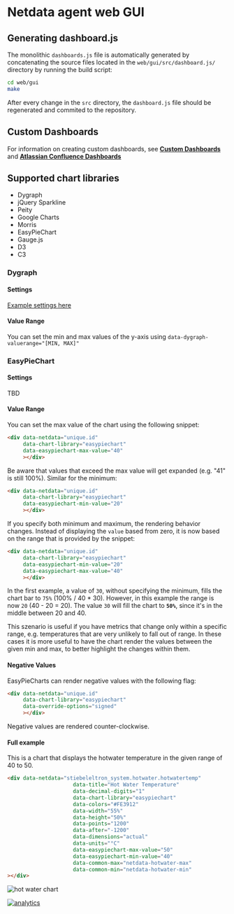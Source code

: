 # Netdata agent web GUI

## Generating dashboard.js

The monolithic `dashboards.js` file is automatically generated by concatenating the source files located in the `web/gui/src/dashboard.js/` directory by running the build script:

```sh
cd web/gui
make
```

After every change in the `src` directory, the `dashboard.js` file should be regenerated and commited to the repository.

## Custom Dashboards

For information on creating custom dashboards, see **[Custom Dashboards](custom/)** and **[Atlassian Confluence Dashboards](confluence/)**

## Supported chart libraries

-   Dygraph
-   jQuery Sparkline
-   Peity
-   Google Charts
-   Morris
-   EasyPieChart
-   Gauge.js
-   D3
-   C3

### Dygraph

#### Settings

[Example settings here](https://github.com/netdata/netdata/blob/e91f00d99f4965e985981b93fa46ef33f94dd726/web/dashboard.js#L3793)

#### Value Range

You can set the min and max values of the y-axis using `data-dygraph-valuerange="[MIN, MAX]"`

### EasyPieChart

#### Settings

TBD

#### Value Range

You can set the max value of the chart using the following snippet:

```html
<div data-netdata="unique.id"
     data-chart-library="easypiechart"
     data-easypiechart-max-value="40"
     ></div>
```
Be aware that values that exceed the max value will get expanded (e.g. "41" is still 100%). Similar for the minimum:

```html
<div data-netdata="unique.id"
     data-chart-library="easypiechart"
     data-easypiechart-min-value="20"
     ></div>
```
If you specify both minimum and maximum, the rendering behavior changes.
 Instead of displaying the `value` based from zero, it is now based on the range that is provided by the snippet:

```html
<div data-netdata="unique.id"
     data-chart-library="easypiechart"
     data-easypiechart-min-value="20"
     data-easypiechart-max-value="40"
     ></div>
```
In the first example, a value of `30`, without specifying the minimum, fills the chart bar to `75%` (100% / 40 * 30). However, in this example the range is now `20` (40 - 20 = 20). The value `30` will fill the chart to **`50%`**, since it's in the middle between 20 and 40.

This szenario is useful if you have metrics that change only within a specific range, e.g. temperatures that are very unlikely to fall out of range. In these cases it is more useful to have the chart render the values between the given min and max, to better highlight the changes within them.

#### Negative Values

EasyPieCharts can render negative values with the following flag:
```html
<div data-netdata="unique.id"
     data-chart-library="easypiechart"
     data-override-options="signed"
     ></div>
```
Negative values are rendered counter-clockwise.

#### Full example

This is a chart that displays the hotwater temperature in the given range of 40 to 50.
```html
<div data-netdata="stiebeleltron_system.hotwater.hotwatertemp"
                     data-title="Hot Water Temperature"
                     data-decimal-digits="1"
                     data-chart-library="easypiechart"
                     data-colors="#FE3912"
                     data-width="55%"
                     data-height="50%"
                     data-points="1200"
                     data-after="-1200"
                     data-dimensions="actual"
                     data-units="°C"
                     data-easypiechart-max-value="50"
                     data-easypiechart-min-value="40"
                     data-common-max="netdata-hotwater-max"
                     data-common-min="netdata-hotwater-min"
></div>
```
![hot water chart](https://user-images.githubusercontent.com/12159026/28666665-a7d68ad2-72c8-11e7-9a96-f6bf9691b471.png)

[![analytics](https://www.google-analytics.com/collect?v=1&aip=1&t=pageview&_s=1&ds=github&dr=https%3A%2F%2Fgithub.com%2Fnetdata%2Fnetdata&dl=https%3A%2F%2Fmy-netdata.io%2Fgithub%2Fweb%2Fgui%2FREADME&_u=MAC~&cid=5792dfd7-8dc4-476b-af31-da2fdb9f93d2&tid=UA-64295674-3)]()
